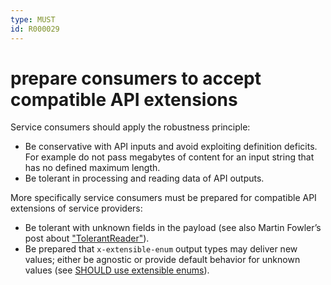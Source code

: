 ```yaml
---
type: MUST
id: R000029
---
```


# prepare consumers to accept compatible API extensions

Service consumers should apply the robustness principle:

- Be conservative with API inputs and avoid exploiting definition deficits. For example do not pass megabytes of content for an input string that has no defined maximum length.
- Be tolerant in processing and reading data of API outputs.

More specifically service consumers must be prepared for compatible API extensions of service providers:

- Be tolerant with unknown fields in the payload (see also Martin Fowler’s post about ["TolerantReader"](http://martinfowler.com/bliki/TolerantReader.html)).
- Be prepared that `x-extensible-enum` output types may deliver new values; either be agnostic or provide default behavior for unknown values (see [SHOULD use extensible enums](@guidelines/R000035)).

